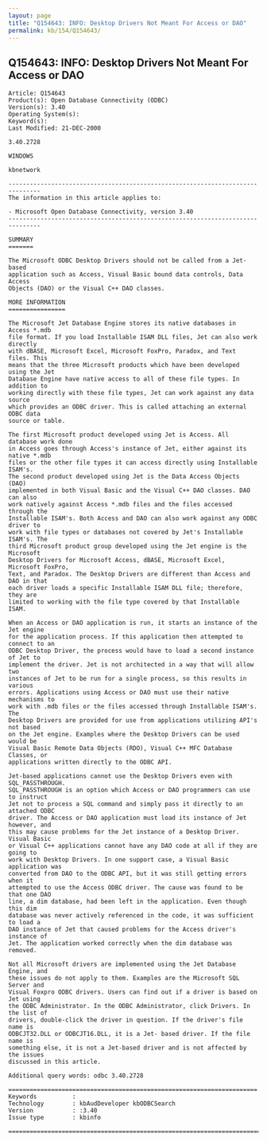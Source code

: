 ```yaml
---
layout: page
title: "Q154643: INFO: Desktop Drivers Not Meant For Access or DAO"
permalink: kb/154/Q154643/
---
```


## Q154643: INFO: Desktop Drivers Not Meant For Access or DAO

	Article: Q154643
	Product(s): Open Database Connectivity (ODBC)
	Version(s): 3.40
	Operating System(s): 
	Keyword(s): 
	Last Modified: 21-DEC-2000
	
	3.40.2728
	
	WINDOWS
	
	kbnetwork
	
	-------------------------------------------------------------------------------
	The information in this article applies to:
	
	- Microsoft Open Database Connectivity, version 3.40 
	-------------------------------------------------------------------------------
	
	SUMMARY
	=======
	
	The Microsoft ODBC Desktop Drivers should not be called from a Jet-based
	application such as Access, Visual Basic bound data controls, Data Access
	Objects (DAO) or the Visual C++ DAO classes.
	
	MORE INFORMATION
	================
	
	The Microsoft Jet Database Engine stores its native databases in Access *.mdb
	file format. If you load Installable ISAM DLL files, Jet can also work directly
	with dBASE, Microsoft Excel, Microsoft FoxPro, Paradox, and Text files. This
	means that the three Microsoft products which have been developed using the Jet
	Database Engine have native access to all of these file types. In addition to
	working directly with these file types, Jet can work against any data source
	which provides an ODBC driver. This is called attaching an external ODBC data
	source or table.
	
	The first Microsoft product developed using Jet is Access. All database work done
	in Access goes through Access's instance of Jet, either against its native *.mdb
	files or the other file types it can access directly using Installable ISAM's.
	The second product developed using Jet is the Data Access Objects (DAO)
	implemented in both Visual Basic and the Visual C++ DAO classes. DAO can also
	work natively against Access *.mdb files and the files accessed through the
	Installable ISAM's. Both Access and DAO can also work against any ODBC driver to
	work with file types or databases not covered by Jet's Installable ISAM's. The
	third Microsoft product group developed using the Jet engine is the Microsoft
	Desktop Drivers for Microsoft Access, dBASE, Microsoft Excel, Microsoft FoxPro,
	Text, and Paradox. The Desktop Drivers are different than Access and DAO in that
	each driver loads a specific Installable ISAM DLL file; therefore, they are
	limited to working with the file type covered by that Installable ISAM.
	
	When an Access or DAO application is run, it starts an instance of the Jet engine
	for the application process. If this application then attempted to connect to an
	ODBC Desktop Driver, the process would have to load a second instance of Jet to
	implement the driver. Jet is not architected in a way that will allow two
	instances of Jet to be run for a single process, so this results in various
	errors. Applications using Access or DAO must use their native mechanisms to
	work with .mdb files or the files accessed through Installable ISAM's. The
	Desktop Drivers are provided for use from applications utilizing API's not based
	on the Jet engine. Examples where the Desktop Drivers can be used would be
	Visual Basic Remote Data Objects (RDO), Visual C++ MFC Database Classes, or
	applications written directly to the ODBC API.
	
	Jet-based applications cannot use the Desktop Drivers even with SQL_PASSTHROUGH.
	SQL_PASSTHROUGH is an option which Access or DAO programmers can use to instruct
	Jet not to process a SQL command and simply pass it directly to an attached ODBC
	driver. The Access or DAO application must load its instance of Jet however, and
	this may cause problems for the Jet instance of a Desktop Driver. Visual Basic
	or Visual C++ applications cannot have any DAO code at all if they are going to
	work with Desktop Drivers. In one support case, a Visual Basic application was
	converted from DAO to the ODBC API, but it was still getting errors when it
	attempted to use the Access ODBC driver. The cause was found to be that one DAO
	line, a dim database, had been left in the application. Even though this dim
	database was never actively referenced in the code, it was sufficient to load a
	DAO instance of Jet that caused problems for the Access driver's instance of
	Jet. The application worked correctly when the dim database was removed.
	
	Not all Microsoft drivers are implemented using the Jet Database Engine, and
	these issues do not apply to them. Examples are the Microsoft SQL Server and
	Visual Foxpro ODBC drivers. Users can find out if a driver is based on Jet using
	the ODBC Administrator. In the ODBC Administrator, click Drivers. In the list of
	drivers, double-click the driver in question. If the driver's file name is
	ODBCJT32.DLL or ODBCJT16.DLL, it is a Jet- based driver. If the file name is
	something else, it is not a Jet-based driver and is not affected by the issues
	discussed in this article.
	
	Additional query words: odbc 3.40.2728
	
	======================================================================
	Keywords          :  
	Technology        : kbAudDeveloper kbODBCSearch
	Version           : :3.40
	Issue type        : kbinfo
	
	=============================================================================
	

